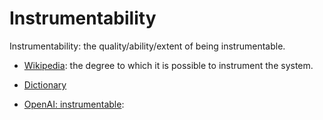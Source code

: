 # Instrumentability

Instrumentability: the quality/ability/extent of being instrumentable.

<div data-chatgpt-prompt="explain instrumentability (system quality attribute, non-functional requirement, cross-functional contraint)"></div>

* [Wikipedia](TODO): the degree to which it is possible to instrument the system.

* [Dictionary]()

* [OpenAI: instrumentable](https:://openai.com): <div data-chatgpt-prompt="define instrumentable (computers and software)"></div>
